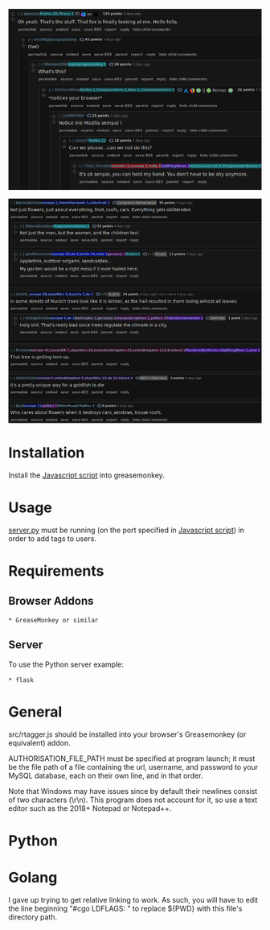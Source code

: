 ![Example 1](res/img/1.png)

![Example 2](res/img/2.png)

# Installation

Install the [Javascript script](src/rtagger.js) into greasemonkey.

# Usage

[server.py](server.py) must be running (on the port specified in [Javascript script](src/rtagger.js)) in order to add tags to users.

# Requirements

## Browser Addons

    * GreaseMonkey or similar

## Server

To use the Python server example:

    * flask

# General

src/rtagger.js should be installed into your browser's Greasemonkey (or equivalent) addon.

AUTHORISATION_FILE_PATH must be specified at program launch; it must be the file path of a file containing the url, username, and password to your MySQL database, each on their own line, and in that order.

Note that Windows may have issues since by default their newlines consist of two characters (\r\n). This program does not account for it, so use a text editor such as the 2018+ Notepad or Notepad++.

# Python

# Golang

I gave up trying to get relative linking to work. As such, you will have to edit the line beginning "#cgo LDFLAGS: " to replace ${PWD} with this file's directory path.
